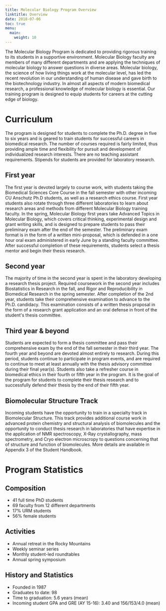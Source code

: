 ```yaml
---
title: Molecular Biology Program Overview
linktitle: Overview
date: 2018-07-06
toc: true
menu:
  main:
    weight: 10
---
```


The Molecular Biology Program is dedicated to providing rigorous training to its
students in a supportive environment. Molecular Biology faculty are members
of many different departments and are applying the techniques of molecular
biology to answer questions in diverse areas. Molecular biology, the science of
how living things work at the molecular level, has led the recent
revolution in our understanding of human disease and gave birth to the
biotechnology industry. In almost all aspects of modern biomedical research, a
professional knowledge of molecular biology is essential. Our training program
is designed to equip students for careers at the cutting edge of biology.

# Curriculum

The program is designed for students to complete the Ph.D. degree in five to six years and is geared to train students for successful careers in biomedical research. The number of courses required is fairly limited, thus providing ample time and flexibility for pursuit and development of individualized research interests. There are no teaching assistant requirements. Stipends for students are provided for laboratory research.

## First year

The first year is devoted largely to course work, with students taking the Biomedical Sciences Core Course in the fall semester with other incoming CU Anschutz Ph.D students, as well as a research ethics course.  First year students also rotate through three different laboratories to learn about research areas and methods from different Molecular Biology training faculty. In the spring, Molecular Biology first years take Advanced Topics in Molecular Biology, which covers critical thinking, experimental design and grant writing skills, and is designed to prepare students to pass their preliminary exam after the end of the semester. The preliminary exam format is in the form of a written mini-proposal, which is defended in a one hour oral exam administered in early June by a standing faculty committee. After successful completion of these requirements, students select a thesis mentor and begin their thesis research.

## Second year

The majority of time in the second year is spent in the laboratory developing a research thesis project. Required coursework in the second year includes Biostatistics in Research in the fall, and Rigor and Reproducibility in Biomedical Research in the spring semester. After completion of the 2nd year, students take their comprehensive examination to advance to the Ph.D. candidacy. This examination consists of a written thesis proposal in the form of a research grant application and an oral defense in front of the student's thesis committee.

## Third year & beyond

Students are expected to form a thesis committee and pass their comprehensive exam by the end of the fall semester in their third year. The fourth year and beyond are devoted almost entirely to research. During this period, students continue to participate in program events, and are required to continue to meet at least annually with the thesis advisory committee during their final year(s). Students also take a refresher course in biomedical ethics in their fourth or fifth year in the program. It is the goal of the program for students to complete their thesis research and to successfully defend their thesis by the end of their fifth year.

## Biomolecular Structure Track

Incoming students have the opportunity to train in a specialty track in Biomolecular Structure.  This track provides additional course work in advanced protein chemistry and structural analysis of biomolecules and the opportunity to conduct thesis research in laboratories that have expertise in the application of NMR spectroscopy, X-Ray crystallography, mass spectrometry, and Cryo electron microscropy to questions concerning that of structure and function of biomolecules. More details are available in Appendix 3 of the Student Handbook.

# Program Statistics

## Composition

- 41 full time PhD students
- 69 faculty from 12 different departments
- 17% URM students
- 56% female students

## Activities

- Annual retreat in the Rocky Mountains
- Weekly seminar series
- Monthly student-led roundtables
- Annual spring symposium

## History and Statistics

- Founded in 1987
- Graduates to date: 98
- Time to graduation: 5.6 years (mean)
- Incoming student GPA and GRE (AY 15-16): 3.40 and 156/153/4.0 (mean)

